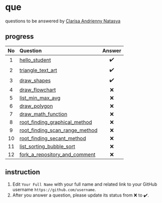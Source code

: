# que
questions to be answered by [Clarisa Andrienny Natasya](https://github.com/Clarisa00)


## progress
No | Question | Answer
:-: | :- | :-:
1 | [hello_student](hello_student.ipynb) | :heavy_check_mark:
2 | [triangle_text_art](triangle_text_art.ipynb) | :heavy_check_mark:
3 | [draw_shapes](draw_shapes.ipynb) | :heavy_check_mark:
4 | [draw_flowchart](draw_flowchart.ipynb) | :x:
5 | [list_min_max_avg](list_min_max_avg.ipynb) | :x:
6 | [draw_polygon](draw_polygon.ipynb) | :x:
7 | [draw_math_function](draw_math_function.ipynb) | :x:
8 | [root_finding_graphical_method](root_finding_graphical_method.ipynb) | :x:
9 | [root_finding_scan_range_method](root_finding_scan_range_method.ipynb) | :x:
10 | [root_finding_secant_method](root_finding_secant_method.ipynb) | :x:
11 | [list_sorting_bubble_sort](list_sorting_bubble_sort.ipynb) | :x:
12 | [fork_a_repository_and_comment](fork_a_repository_and_comment.ipynb) | :x:

## instruction
1. Edit `Your Full Name` with your full name and related link to your GitHub username `https://github.com/username`.
2. After you answer a question, please update its status from :x: to :heavy_check_mark:.
